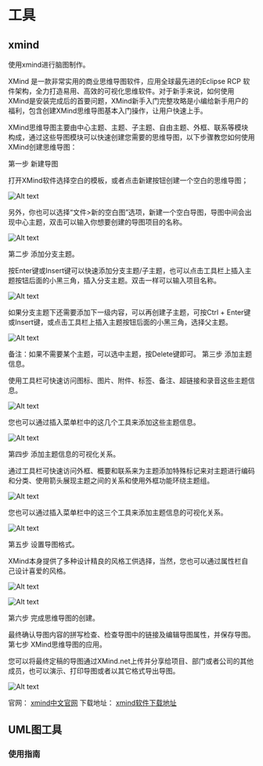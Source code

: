 工具
==========

xmind
------

使用xmind进行脑图制作。

XMind 是一款非常实用的商业思维导图软件，应用全球最先进的Eclipse RCP 软件架构，全力打造易用、高效的可视化思维软件。对于新手来说，如何使用XMind是安装完成后的首要问题，XMind新手入门完整攻略是小编给新手用户的福利，包含创建XMind思维导图基本入门操作，让用户快速上手。

XMind思维导图主要由中心主题、主题、子主题、自由主题、外框、联系等模块构成，通过这些导图模块可以快速创建您需要的思维导图，以下步骤教您如何使用XMind创建思维导图：


第一步 新建导图

打开XMind软件选择空白的模板，或者点击新建按钮创建一个空白的思维导图；

![Alt text](/../pages/image/xmind/xmind1.jpg "xmind1")

另外，你也可以选择“文件>新的空白图”选项，新建一个空白导图，导图中间会出现中心主题，双击可以输入你想要创建的导图项目的名称。

![Alt text](/../pages/image/xmind/xmind2.jpg "xmind2")

第二步 添加分支主题。

按Enter键或Insert键可以快速添加分支主题/子主题，也可以点击工具栏上插入主题按钮后面的小黑三角，插入分支主题。双击一样可以输入项目名称。

![Alt text](/../pages/image/xmind/xmind3.jpg "xmind3")

如果分支主题下还需要添加下一级内容，可以再创建子主题，可按Ctrl + Enter键或Insert键，或点击工具栏上插入主题按钮后面的小黑三角，选择父主题。

![Alt text](/../pages/image/xmind/xmind4.jpg "xmind4")

备注：如果不需要某个主题，可以选中主题，按Delete键即可。
第三步 添加主题信息。

使用工具栏可快速访问图标、图片、附件、标签、备注、超链接和录音这些主题信息。

![Alt text](/../pages/image/xmind/xmind5.jpg "xmind5")

您也可以通过插入菜单栏中的这几个工具来添加这些主题信息。

![Alt text](/../pages/image/xmind/xmind6.jpg "xmind6")

第四步 添加主题信息的可视化关系。

通过工具栏可快速访问外框、概要和联系来为主题添加特殊标记来对主题进行编码和分类、使用箭头展现主题之间的关系和使用外框功能环绕主题组。

![Alt text](/../pages/image/xmind/xmind7.jpg "xmind7")

您也可以通过插入菜单栏中的这三个工具来添加主题信息的可视化关系。

![Alt text](/../pages/image/xmind/xmind8.jpg "xmind8")

第五步 设置导图格式。

XMind本身提供了多种设计精良的风格工供选择，当然，您也可以通过属性栏自己设计喜爱的风格。

![Alt text](/../pages/image/xmind/xmind9.jpg "xmind9")

![Alt text](/../pages/image/xmind/xmind10.jpg "xmind10")

第六步 完成思维导图的创建。

最终确认导图内容的拼写检查、检查导图中的链接及编辑导图属性，并保存导图。
第七步 XMind思维导图的应用。

您可以将最终定稿的导图通过XMind.net上传并分享给项目、部门或者公司的其他成员，也可以演示、打印导图或者以其它格式导出导图。

![Alt text](/../pages/image/xmind/xmind11.jpg "xmind11")

官网：
[xmind中文官网](https://www.xmind.cn/)
下载地址：
[xmind软件下载地址](https://www.xmind.cn/zen/thank-you-for-downloading/)







UML图工具
------

### 使用指南

